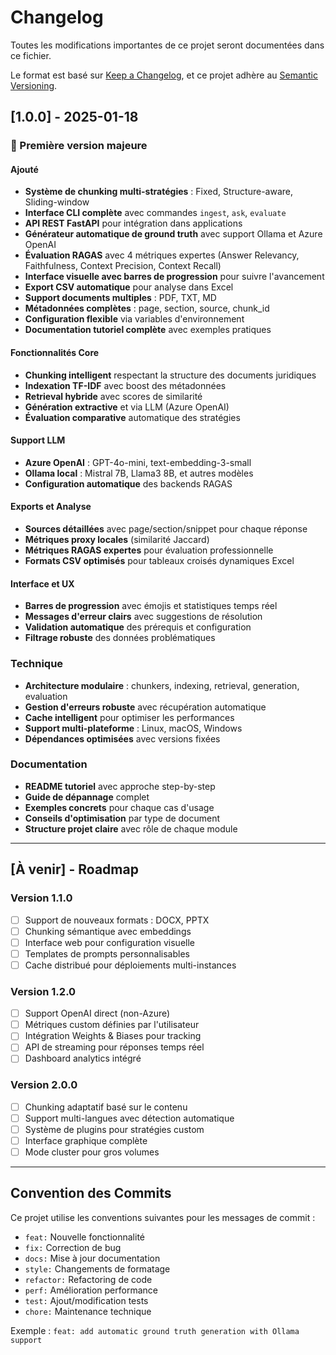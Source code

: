 # Changelog

Toutes les modifications importantes de ce projet seront documentées dans ce fichier.

Le format est basé sur [Keep a Changelog](https://keepachangelog.com/en/1.0.0/),
et ce projet adhère au [Semantic Versioning](https://semver.org/spec/v2.0.0.html).

## [1.0.0] - 2025-01-18

### 🎉 Première version majeure

#### Ajouté
- **Système de chunking multi-stratégies** : Fixed, Structure-aware, Sliding-window
- **Interface CLI complète** avec commandes `ingest`, `ask`, `evaluate`
- **API REST FastAPI** pour intégration dans applications
- **Générateur automatique de ground truth** avec support Ollama et Azure OpenAI
- **Évaluation RAGAS** avec 4 métriques expertes (Answer Relevancy, Faithfulness, Context Precision, Context Recall)
- **Interface visuelle avec barres de progression** pour suivre l'avancement
- **Export CSV automatique** pour analyse dans Excel
- **Support documents multiples** : PDF, TXT, MD
- **Métadonnées complètes** : page, section, source, chunk_id
- **Configuration flexible** via variables d'environnement
- **Documentation tutoriel complète** avec exemples pratiques

#### Fonctionnalités Core
- **Chunking intelligent** respectant la structure des documents juridiques
- **Indexation TF-IDF** avec boost des métadonnées
- **Retrieval hybride** avec scores de similarité
- **Génération extractive** et via LLM (Azure OpenAI)
- **Évaluation comparative** automatique des stratégies

#### Support LLM
- **Azure OpenAI** : GPT-4o-mini, text-embedding-3-small
- **Ollama local** : Mistral 7B, Llama3 8B, et autres modèles
- **Configuration automatique** des backends RAGAS

#### Exports et Analyse
- **Sources détaillées** avec page/section/snippet pour chaque réponse
- **Métriques proxy locales** (similarité Jaccard)
- **Métriques RAGAS expertes** pour évaluation professionnelle
- **Formats CSV optimisés** pour tableaux croisés dynamiques Excel

#### Interface et UX
- **Barres de progression** avec émojis et statistiques temps réel
- **Messages d'erreur clairs** avec suggestions de résolution
- **Validation automatique** des prérequis et configuration
- **Filtrage robuste** des données problématiques

### Technique
- **Architecture modulaire** : chunkers, indexing, retrieval, generation, evaluation
- **Gestion d'erreurs robuste** avec récupération automatique
- **Cache intelligent** pour optimiser les performances
- **Support multi-plateforme** : Linux, macOS, Windows
- **Dépendances optimisées** avec versions fixées

### Documentation
- **README tutoriel** avec approche step-by-step
- **Guide de dépannage** complet
- **Exemples concrets** pour chaque cas d'usage
- **Conseils d'optimisation** par type de document
- **Structure projet claire** avec rôle de chaque module

---

## [À venir] - Roadmap

### Version 1.1.0
- [ ] Support de nouveaux formats : DOCX, PPTX
- [ ] Chunking sémantique avec embeddings
- [ ] Interface web pour configuration visuelle
- [ ] Templates de prompts personnalisables
- [ ] Cache distribué pour déploiements multi-instances

### Version 1.2.0
- [ ] Support OpenAI direct (non-Azure)
- [ ] Métriques custom définies par l'utilisateur
- [ ] Intégration Weights & Biases pour tracking
- [ ] API de streaming pour réponses temps réel
- [ ] Dashboard analytics intégré

### Version 2.0.0
- [ ] Chunking adaptatif basé sur le contenu
- [ ] Support multi-langues avec détection automatique
- [ ] Système de plugins pour stratégies custom
- [ ] Interface graphique complète
- [ ] Mode cluster pour gros volumes

---

## Convention des Commits

Ce projet utilise les conventions suivantes pour les messages de commit :

- `feat:` Nouvelle fonctionnalité
- `fix:` Correction de bug
- `docs:` Mise à jour documentation
- `style:` Changements de formatage
- `refactor:` Refactoring de code
- `perf:` Amélioration performance
- `test:` Ajout/modification tests
- `chore:` Maintenance technique

Exemple : `feat: add automatic ground truth generation with Ollama support`